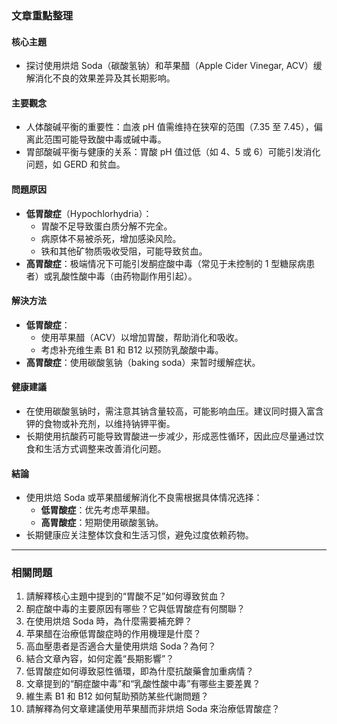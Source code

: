 ### 文章重點整理

#### 核心主題
- 探讨使用烘焙 Soda（碳酸氢钠）和苹果醋（Apple Cider Vinegar, ACV）缓解消化不良的效果差异及其长期影响。

#### 主要觀念
- 人体酸碱平衡的重要性：血液 pH 值需维持在狭窄的范围（7.35 至 7.45），偏离此范围可能导致酸中毒或碱中毒。
- 胃部酸碱平衡与健康的关系：胃酸 pH 值过低（如 4、5 或 6）可能引发消化问题，如 GERD 和贫血。

#### 問題原因
- **低胃酸症**（Hypochlorhydria）：
  - 胃酸不足导致蛋白质分解不完全。
  - 病原体不易被杀死，增加感染风险。
  - 铁和其他矿物质吸收受阻，可能导致贫血。
- **高胃酸症**：极端情况下可能引发酮症酸中毒（常见于未控制的 1 型糖尿病患者）或乳酸性酸中毒（由药物副作用引起）。

#### 解決方法
- **低胃酸症**：
  - 使用苹果醋（ACV）以增加胃酸，帮助消化和吸收。
  - 考虑补充维生素 B1 和 B12 以预防乳酸酸中毒。
- **高胃酸症**：使用碳酸氢钠（baking soda）来暂时缓解症状。

#### 健康建議
- 在使用碳酸氢钠时，需注意其钠含量较高，可能影响血压。建议同时摄入富含钾的食物或补充剂，以维持钠钾平衡。
- 长期使用抗酸药可能导致胃酸进一步减少，形成恶性循环，因此应尽量通过饮食和生活方式调整来改善消化问题。

#### 結論
- 使用烘焙 Soda 或苹果醋缓解消化不良需根据具体情况选择：
  - **低胃酸症**：优先考虑苹果醋。
  - **高胃酸症**：短期使用碳酸氢钠。
- 长期健康应关注整体饮食和生活习惯，避免过度依赖药物。

---

### 相關問題

1. 請解釋核心主題中提到的“胃酸不足”如何導致贫血？
2. 酮症酸中毒的主要原因有哪些？它與低胃酸症有何關聯？
3. 在使用烘焙 Soda 時，為什麼需要補充鉀？
4. 苹果醋在治療低胃酸症時的作用機理是什麼？
5. 高血壓患者是否適合大量使用烘焙 Soda？為何？
6. 結合文章內容，如何定義“長期影響”？
7. 低胃酸症如何導致惡性循環，即為什麼抗酸藥會加重病情？
8. 文章提到的“酮症酸中毒”和“乳酸性酸中毒”有哪些主要差異？
9. 維生素 B1 和 B12 如何幫助預防某些代謝問題？
10. 請解釋為何文章建議使用苹果醋而非烘焙 Soda 來治療低胃酸症？